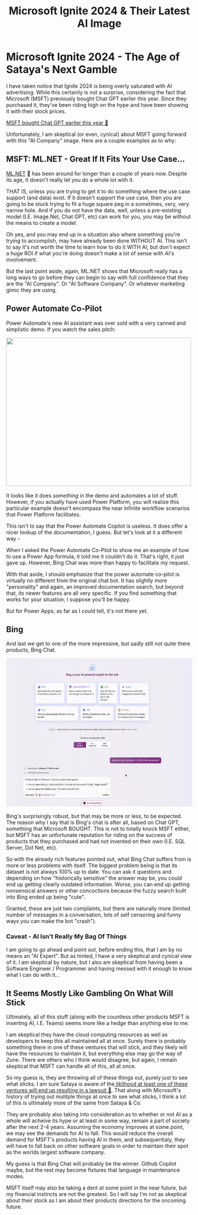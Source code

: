 ﻿---
tags: blog, thoughts, Microsoft
title: Microsoft Ignite 2024 & Their Latest AI Image
published: 11/04/2023 21:00:00
quicklink: Ignite2024Ai
---

# Microsoft Ignite 2024 - The Age of Sataya's Next Gamble

I have taken notice that Ignite 2024 is being overly saturated with AI advertising. While this certainly is not a surprise, considering the 
fact that Microsoft (MSFT) previously bought Chat GPT earlier this year. Since they purchased it, they've been riding high on
the hype and have been showing it with their stock prices.

[MSFT bought Chat GPT earlier this year 🔗](https://www.technocracy.news/microsoft-invests-10-billion-in-chatgpt-maker-openai/) 

Unfortunately, I am skeptical (or even, cynical) about MSFT going forward with this "AI Company" image. Here are a couple examples as to why:

## MSFT: ML.NET - Great If It Fits Your Use Case...

 [ML.NET](https://learn.microsoft.com/en-us/dotnet/machine-learning/how-does-mldotnet-work) 🔗 has been around for longer than a couple of years now. Despite its age, it doesn't really let you do a whole lot with it. 

THAT IS, unless you are trying to get it to do something where the use case support (and data) exist. 
If it doesn't support the use case, then you are going to be stuck trying to fit a huge square peg in a sometimes, very, very narrow hole. And if you do not have the data,
well, unless a pre-existing model (I.E. Image.Net, Chat GPT, etc) can work for you, you may be without the means to create a model.

Oh yes, and you may end up in a situation also where something you're trying to accomplish, may have already been done WITHOUT AI. 
This isn't to say it's not worth the time to learn how to do it WITH AI, but don't expect a huge ROI if what you're doing doesn't make a lot of sense with AI's involvement. 

But the last point aside, again, ML.NET shows that Microsoft really has a long ways to go before they can begin to say with full confidence
that they are the "AI Company". Or "AI Software Company". Or whatever marketing gimic they are using.

## Power Automate Co-Pilot

Power Automate's new AI assistant was over sold with a very canned and simplistic demo. If you watch the sales pitch: 

<img src="https://msflowblogscdn.azureedge.net/wp-content/uploads/2023/03/PAD_GPTaction.gif" height="400" width="500">

It looks like it does _something_ in the demo and automates a lot of stuff. However, if you actually have used Power Platform, 
you will realize this particular example doesn't encompass the near infinite workflow scenarios that Power Platform facilitates.

This isn't to say that the Power Automate Copilot is useless. It does offer a nicer lookup of the documentation, I guess. But let's look
at it a different way - 

When I asked the Power Automate Co-Pilot to show me an example of how to use a Power App formula, it told me it couldn't do it. 
That's right, it just gave up. However, Bing Chat was more than happy to facilitate my request.

With that aside, I should emphasize that the power automate co-pilot is virtually no different from the original chat bot. 
It has slightly more "personality" and again, an improved documentation search, but beyond that, its newer features are 
all very specific. If you find something that works for your situation, I suppose you'll be happy. 

But for Power Apps, as far as I could tell, it's not there yet.

## Bing

And last we get to one of the more impressive, but sadly still not quite there products, Bing Chat. 

<a href="Posts/Images/BingChat.png"><img src="Posts/Images/BingChat.png" height="400" width="540"></a>

Bing's surprisingly robust, but that may be more or less, to be expected. The reason why I say that is Bing's chat is after all,
based on Chat GPT, something that Microsoft BOUGHT. This is not to totally knock MSFT either, but MSFT has an unfortunate reputation
for riding on the success of products that they purchased and had not invented on their own (I.E. SQL Server, Dot Net, etc).

So with the already rich features pointed out, what Bing Chat suffers from is more or less problems with itself. The biggest
problem being is that its dataset is not always 100% up to date. You can ask it questions and depending on how "historically sensitive"
the answer may be, you could end up getting clearly outdated information. Worse, you can end up getting nonsensical answers or other
concoctions because the fuzzy search built into Bing ended up being "cute".

Granted, these are just two complaints, but there are naturally more (limited number of messages in a conversation, lots of self censoring and funny ways you can make the bot "crash").


### Caveat - AI Isn't Really My Bag Of Things

I am going to go ahead and point out, before ending this, that I am by no means an "AI Expert". But as hinted, I have a very skeptical and cynical view of it. I am skeptical by nature, but I also am skeptical from having been a Software Engineer / Programmer and having messed with it enough to know what I can do with it...


## It Seems Mostly Like Gambling On What Will Stick

Ultimately, all of this stuff (along with the countless other products MSFT is inserting AI, I.E. Teams) seems more like a hedge than anything else to me.

I am skeptical they have the cloud computing resources as well as developers to keep this all maintained all at once. 
Surely there is probably something there in one of these ventures that will stick, and they likely will have the resources to maintain it, 
but everything else may go the way of Zune. There are others who I think would disagree, but again, I remain skeptical that MSFT can handle all of this, all at once.

So my guess is, they are throwing all of these things out, purely just to see what sticks. I am sure Sataya is aware of the[ liklihood at least one of these ventures will end up resulting in a lawsuit 🔗](https://www.theregister.com/2023/05/12/github_microsoft_openai_copilot/). That along with Microsoft's history of trying out mulitple things at once to see what sticks, I think a lot of this is ultimately more of the same from Sataya & Co.

They are probably also taking into consideration as to whether or not AI as a whole will acheive its hype or at least in some way, remain a part of society after the next 2-4 years. Assuming the economy improves at some point, we may see the demands for AI to fall. This would reduce the overall demand for MSFT's products having AI in them, and subsequentialy, they will have to fall back on other software goals in order to maintain their spot as the worlds largest software company.

My guess is that Bing Chat will probably be the winner. Github Copilot maybe, but the rest may become fixtures that language in maintenance modes.

MSFT itself may also be taking a dent at some point in the near future, but my financial instincts are not the greatest. So I will say I'm not as skeptical about their stock as I am about their products directions for the oncoming future.







